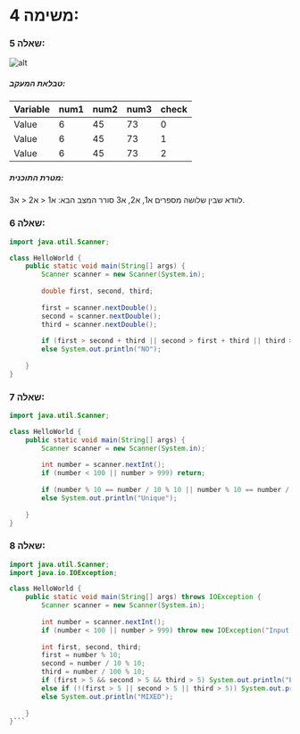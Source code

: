 # משימה 4:

### שאלה 5:

![alt](https://i.imgur.com/WUc7KBl.png)

##### טבלאת המעקב:
Variable | num1 | num2 | num3 | check |
--- | --- | --- | --- | --- |
Value | 6 | 45 | 73 | 0 | 
Value | 6 | 45 | 73 | 1 |
Value | 6 | 45 | 73 | 2 |

##### מטרת התוכנית:
לוודא שבין שלושה מספרים א1, א2, א3 סורר המצב הבא: א1 < א2 < א3.

### שאלה 6:
```java
import java.util.Scanner;

class HelloWorld {
    public static void main(String[] args) {
        Scanner scanner = new Scanner(System.in);
        
        double first, second, third;
        
        first = scanner.nextDouble();
        second = scanner.nextDouble();
        third = scanner.nextDouble();
        
        if (first > second + third || second > first + third || third > first + second) System.out.println("YES");
        else System.out.println("NO");
        
    }
}
```
### שאלה 7:
```java
import java.util.Scanner;

class HelloWorld {
    public static void main(String[] args) {
        Scanner scanner = new Scanner(System.in);
        
        int number = scanner.nextInt();
        if (number < 100 || number > 999) return;
        
        if (number % 10 == number / 10 % 10 || number % 10 == number / 100 % 10 || number / 10 % 10 == number / 100 % 10) System.out.println("Repeating");
        else System.out.println("Unique");
        
    }
}
```

### שאלה 8:
```java
import java.util.Scanner;
import java.io.IOException;

class HelloWorld {
    public static void main(String[] args) throws IOException {
        Scanner scanner = new Scanner(System.in);
        
        int number = scanner.nextInt();
        if (number < 100 || number > 999) throw new IOException("Input is invalid");
        
        int first, second, third;
        first = number % 10;
        second = number / 10 % 10;
        third = number / 100 % 10;
        if (first > 5 && second > 5 && third > 5) System.out.println("BIG");
        else if (!(first > 5 || second > 5 || third > 5)) System.out.println("SMALL");
        else System.out.println("MIXED");
        
    }
}```

